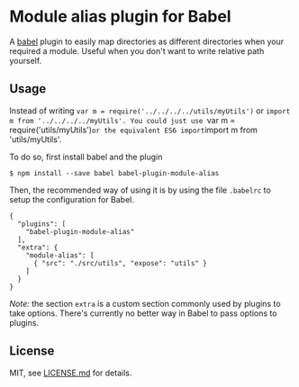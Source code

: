 # Module alias plugin for Babel

A [babel](http://babeljs.io) plugin to easily map directories as different directories when your required a module.
Useful when you don't want to write relative path yourself.


## Usage

Instead of writing `var m = require('../../../../utils/myUtils')` or `import m from '../../../../myUtils'. You could just use `var m = require('utils/myUtils')` or the equivalent ES6 import `import m from 'utils/myUtils'.

To do so, first install babel and the plugin
```
$ npm install --save babel babel-plugin-module-alias
```

Then, the recommended way of using it is by using the file `.babelrc` to setup the configuration for Babel.
```
{
  "plugins": [
    "babel-plugin-module-alias"
  ],
  "extra": {
    "module-alias": [
      { "src": "./src/utils", "expose": "utils" }
    ]
  }
}
```
_Note:_ the section `extra` is a custom section commonly used by plugins to take options. There's currently no better way in Babel to pass options to plugins.

## License

MIT, see [LICENSE.md](/LICENSE.md) for details.
